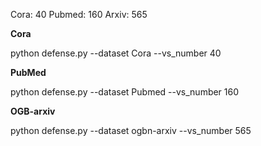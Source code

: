 Cora: 40
Pubmed: 160
Arxiv: 565


**Cora**

python defense.py --dataset Cora --vs_number 40

**PubMed**

python defense.py --dataset Pubmed --vs_number 160

**OGB-arxiv**

python defense.py --dataset ogbn-arxiv --vs_number 565


